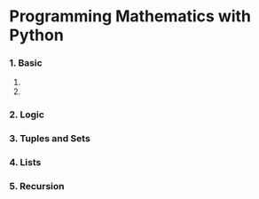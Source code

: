 # Programming Mathematics with Python

### 1. Basic
1)
2)

### 2. Logic

### 3. Tuples and Sets

### 4. Lists

### 5. Recursion